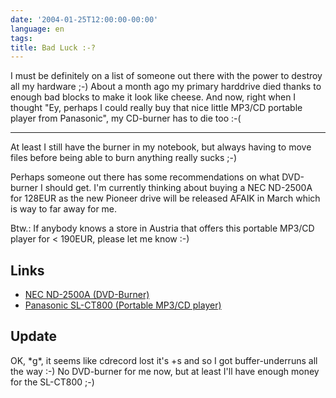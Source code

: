 ```yaml
---
date: '2004-01-25T12:00:00-00:00'
language: en
tags:
title: Bad Luck :-?
---
```



I must be definitely on a list of someone out there with the power to destroy all my hardware ;-) About a month ago my primary harddrive died thanks to enough bad blocks to make it look like cheese. And now, right when I thought "Ey, perhaps I could really buy that nice little MP3/CD portable player from Panasonic", my CD-burner has to die too :-(

--------------

At least I still have the burner in my notebook, but always having to move files before being able to burn anything really sucks ;-)

Perhaps someone out there has some recommendations on what DVD-burner I should get. I'm currently thinking about buying a NEC ND-2500A for 128EUR as the new Pioneer drive will be released AFAIK in March which is way to far away for me.

Btw.: If anybody knows a store in Austria that offers this portable MP3/CD player for < 190EUR, please let me know :-)

## Links

<ul>
<li><a href="http://www.nec.co.uk/DVDRW_ND2500.aspx">NEC ND-2500A (DVD-Burner)</a></li>
<li><a href="http://catalog2.panasonic.com/webapp/wcs/stores/servlet/ModelList?storeId=11251&amp;catalogId=11005&amp;catGroupId=11119">Panasonic SL-CT800 (Portable MP3/CD player)</a></li>
</ul>

## Update

OK, \*g\*, it seems like cdrecord lost it's +s and so I got buffer-underruns all the way :-) No DVD-burner for me now, but at least I'll have enough money for the SL-CT800 ;-)

